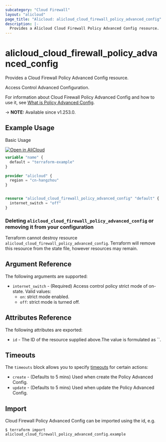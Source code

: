 ```yaml
---
subcategory: "Cloud Firewall"
layout: "alicloud"
page_title: "Alicloud: alicloud_cloud_firewall_policy_advanced_config"
description: |-
  Provides a Alicloud Cloud Firewall Policy Advanced Config resource.
---
```


# alicloud_cloud_firewall_policy_advanced_config

Provides a Cloud Firewall Policy Advanced Config resource.

Access Control Advanced Configuration.

For information about Cloud Firewall Policy Advanced Config and how to use it, see [What is Policy Advanced Config](https://next.api.alibabacloud.com/document/Cloudfw/2017-12-07/ModifyPolicyAdvancedConfig).

-> **NOTE:** Available since v1.253.0.

## Example Usage

Basic Usage

<div style="display: block;margin-bottom: 40px;"><div class="oics-button" style="float: right;position: absolute;margin-bottom: 10px;">
  <a href="https://api.aliyun.com/terraform?resource=alicloud_cloud_firewall_policy_advanced_config&exampleId=5626a991-d801-bd3d-fccc-b1a69349aecfd3710761&activeTab=example&spm=docs.r.cloud_firewall_policy_advanced_config.0.5626a991d8&intl_lang=EN_US" target="_blank">
    <img alt="Open in AliCloud" src="https://img.alicdn.com/imgextra/i1/O1CN01hjjqXv1uYUlY56FyX_!!6000000006049-55-tps-254-36.svg" style="max-height: 44px; max-width: 100%;">
  </a>
</div></div>

```terraform
variable "name" {
  default = "terraform-example"
}

provider "alicloud" {
  region = "cn-hangzhou"
}


resource "alicloud_cloud_firewall_policy_advanced_config" "default" {
  internet_switch = "off"
}
```

### Deleting `alicloud_cloud_firewall_policy_advanced_config` or removing it from your configuration

Terraform cannot destroy resource `alicloud_cloud_firewall_policy_advanced_config`. Terraform will remove this resource from the state file, however resources may remain.

## Argument Reference

The following arguments are supported:
* `internet_switch` - (Required) Access control policy strict mode of on-state. Valid values:
  - `on`: strict mode enabled.
  - `off`: strict mode is turned off.

## Attributes Reference

The following attributes are exported:
* `id` - The ID of the resource supplied above.The value is formulated as ``.

## Timeouts

The `timeouts` block allows you to specify [timeouts](https://developer.hashicorp.com/terraform/language/resources/syntax#operation-timeouts) for certain actions:
* `create` - (Defaults to 5 mins) Used when create the Policy Advanced Config.
* `update` - (Defaults to 5 mins) Used when update the Policy Advanced Config.

## Import

Cloud Firewall Policy Advanced Config can be imported using the id, e.g.

```shell
$ terraform import alicloud_cloud_firewall_policy_advanced_config.example 
```